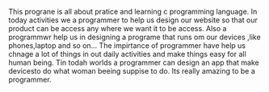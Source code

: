 This prograne is all about pratice and learning c programming language.
In today activities we a programmer to help us design our website so that our product can be access any where we want it to be access.
Also a programmwr help us in designing a programe that runs om our devices ,like phones,laptop and so on...
The impirtance of programmer have help us chnage a lot of things in out daily activities and make things easy for all human being.
Tin todah worlds a programmer can design an app that make devicesto do what woman beeing suppise to do.
Its really amazing to be a programmer.
